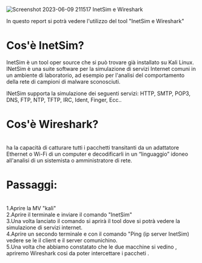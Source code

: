 ![Screenshot 2023-06-09 211517](https://github.com/AngMar96/Es09-06/assets/134508031/4cba5c0d-918e-4111-833f-2540034ef2ab)
InetSim e Wireshark

In questo report si potrà vedere l'utilizzo del tool "InetSim e Wireshark"

<h1>Cos'è InetSim?</h1>

  InetSim è un tool oper source  che si può trovare già installato su Kali Linux. 
  INetSim è una suite software per la simulazione di servizi Internet comuni in un ambiente di laboratorio,
  ad esempio per l'analisi del comportamento della rete di campioni di malware sconosciuti.

INetSim supporta la simulazione dei seguenti servizi: HTTP, SMTP, POP3, DNS, FTP, NTP, TFTP, IRC, Ident, Finger, Ecc..

<h1>Cos'è Wireshark?</h1> <br> 
ha la capacità di catturare tutti i pacchetti transitanti da un adattatore Ethernet o Wi-Fi di un computer
e decodificarli in un “linguaggio” idoneo all'analisi di un sistemista o amministratore di rete.

<h1>Passaggi:</h1><br>
 1.Aprire la MV "kali"<br>
  2.Aprire il terminale e inviare il comando "InetSim"<br>
   3.Una volta lanciato il comando si aprirà il tool dove si potrà vedere la simulazione di servizi internet.<br>
    4.Aprire un secondo terminale e con il comando "Ping (ip server InetSim) vedere se le il client e il server comunichino.<br>
     5.Una volta che abbiamo constatato che le due macchine si vedino , apriremo Wireshark cosi da poter intercettare i paccheti .
     

